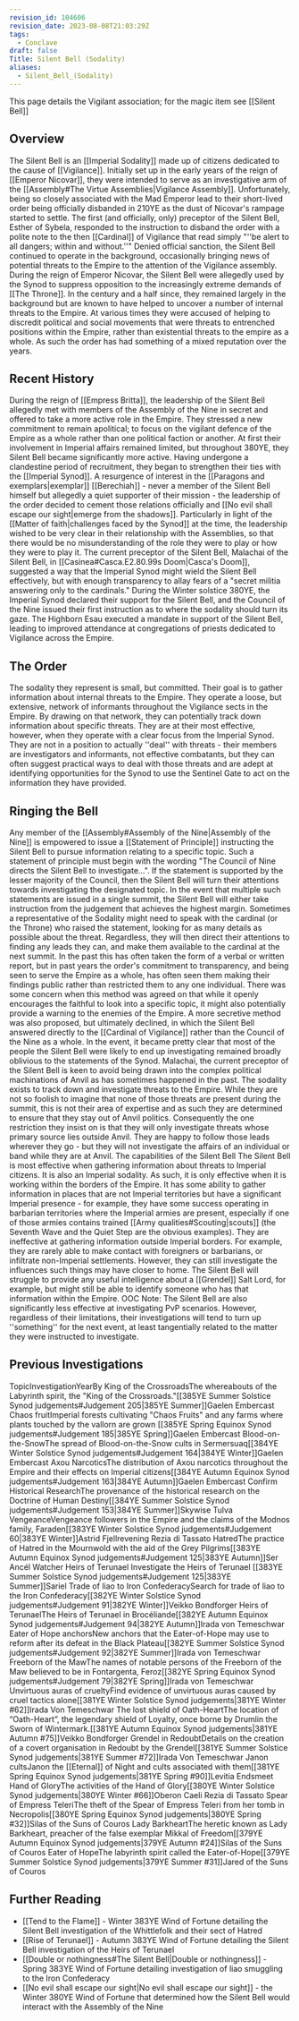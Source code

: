 ```yaml
---
revision_id: 104606
revision_date: 2023-08-08T21:03:29Z
tags:
  - Conclave
draft: false
Title: Silent Bell (Sodality)
aliases:
  - Silent_Bell_(Sodality)
---
```

This page details the Vigilant association; for the magic item see [[Silent Bell]]
## Overview
The Silent Bell is an [[Imperial Sodality]] made up of citizens dedicated to the cause of [[Vigilance]]. Initially set up in the early years of the reign of [[Emperor Nicovar]], they were intended to serve as an investigative arm of the [[Assembly#The Virtue Assemblies|Vigilance Assembly]]. Unfortunately, being so closely associated with the Mad Emperor lead to their short-lived order being officially disbanded in 210YE as the dust of Nicovar's rampage started to settle.
The first (and officially, only) preceptor of the Silent Bell, Esther of Sybela, responded to the instruction to disband the order with a polite note to the then [[Cardinal]] of Vigilance that read simply "''be alert to all dangers; within and without.''" Denied official sanction, the Silent Bell continued to operate in the background, occasionally bringing news of potential threats to the Empire to the attention of the Vigilance assembly.
During the reign of Emperor Nicovar, the Silent Bell were allegedly used by the Synod to suppress opposition to the increasingly extreme demands of [[The Throne]]. In the century and a half since, they remained largely in the background but are known to have helped to uncover a number of internal threats to the Empire. At various times they were accused of helping to discredit political and social movements that were threats to entrenched positions within the Empire, rather than existential threats to the empire as a whole. As such the order has had something of a mixed reputation over the years. 
## Recent History
During the reign of [[Empress Britta]], the leadership of the Silent Bell allegedly met with members of the Assembly of the Nine in secret and offered to take a more active role in the Empire. They stressed a new commitment to remain apolitical; to focus on the vigilant defence of the Empire as a whole rather than one political faction or another. At first their involvement in Imperial affairs remained limited, but throughout 380YE, they Silent Bell became significantly more active. Having undergone a clandestine period of recruitment, they began to strengthen their ties with the [[Imperial Synod]]. 
A resurgence of interest in the [[Paragons and exemplars|exemplar]] [[Berechiah]] - never a member of the Silent Bell himself but allegedly a quiet supporter of their mission - the leadership of the order decided to cement those relations officially and [[No evil shall escape our sight|emerge from the shadows]]. Particularly in light of the [[Matter of faith|challenges faced by the Synod]] at the time, the leadership wished to be very clear in their relationship with the Assemblies, so that there would be no misunderstanding of the role they were to play or how they were to play it.
The current preceptor of the Silent Bell, Malachai of the Silent Bell, in [[Casinea#Casca.E2.80.99s Doom|Casca's Doom]], suggested a way that the Imperial Synod might wield the Silent Bell effectively, but with enough transparency to allay fears of a "secret militia answering only to the cardinals." During the Winter solstice 380YE, the Imperial Synod declared their support for the Silent Bell, and the Council of the Nine issued their first instruction as to where the sodality should turn its gaze. The Highborn Esau executed a mandate in support of the Silent Bell, leading to improved attendance at congregations of priests dedicated to Vigilance across the Empire.
## The Order
The sodality they represent is small, but committed. Their goal is to gather information about internal threats to the Empire. They operate a loose, but extensive, network of informants throughout the Vigilance sects in the Empire. By drawing on that network, they can potentially track down information about specific threats. They are at their most effective, however, when they operate with a clear focus from the Imperial Synod.
They are not in a position to actually ''deal'' with threats - their members are investigators and informants, not effective combatants, but they can often suggest practical ways to deal with those threats and are adept at identifying opportunities for the Synod to use the Sentinel Gate to act on the information they have provided.
## Ringing the Bell
Any member of the [[Assembly#Assembly of the Nine|Assembly of the Nine]] is empowered to issue a [[Statement of Principle]] instructing the Silent Bell to pursue information relating to a specific topic. Such a statement of principle must begin with the wording "The Council of Nine directs the Silent Bell to investigate...". If the statement is supported by the lesser majority of the Council, then the Silent Bell will turn their attentions towards investigating the designated topic. In the event that multiple such statements are issued in a single summit, the Silent Bell will either take instruction from the judgement that achieves the highest margin.
Sometimes a representative of the Sodality might need to speak with the cardinal (or the Throne) who raised the statement, looking for as many details as possible about the threat. Regardless, they will then direct their attentions to finding any leads they can, and make them available to the cardinal at the next summit. In the past this has often taken the form of a verbal or written report, but in past years the order's commitment to transparency, and being seen to serve the Empire as a whole, has often seen them making their findings public rather than restricted them to any one individual.
There was some concern when this method was agreed on that while it openly encourages the faithful to look into a specific topic, it might also potentially provide a warning to the enemies of the Empire. A more secretive method was also proposed, but ultimately declined, in which the Silent Bell answered directly to the [[Cardinal of Vigilance]] rather than the Council of the Nine as a whole. In the event, it became pretty clear that most of the people the Silent Bell were likely to end up investigating remained broadly oblivious to the statements of the Synod.
Malachai, the current preceptor of the Silent Bell is keen to avoid being drawn into the complex political machinations of Anvil as has sometimes happened in the past. The sodality exists to track down and investigate threats to the Empire. While they are not so foolish to imagine that none of those threats are present during the summit, this is not their area of expertise and as such they are determined to ensure that they stay out of Anvil politics. Consequently the one restriction they insist on is that they will only investigate threats whose primary source lies outside Anvil. They are happy to follow those leads wherever they go - but they will not investigate the affairs of an individual or band while they are at Anvil.
The capabilities of the Silent Bell
The Silent Bell is most effective when gathering information about threats to Imperial citizens. It is also an Imperial sodality. As such, it is only effective when it is working within the borders of the Empire. It has some ability to gather information in places that are not Imperial territories but have a significant Imperial presence - for example, they have some success operating in barbarian territories where the Imperial armies are present, especially if one of those armies contains trained [[Army qualities#Scouting|scouts]] (the Seventh Wave and the Quiet Step are the obvious examples).
They are ineffective at gathering information outside Imperial borders. For example, they are rarely able to make contact with foreigners or barbarians, or infiltrate non-Imperial settlements. However, they can still investigate the influences such things may have closer to home. The Silent Bell will struggle to provide any useful intelligence about a [[Grendel]] Salt Lord, for example, but might still be able to identify someone who has that information within the Empire.
OOC Note: The Silent Bell are also significantly less effective at investigating PvP scenarios. However, regardless of their limitations, their investigations will tend to turn up ''something'' for the next event, at least tangentially related to the matter they were instructed to investigate.
## Previous Investigations
TopicInvestigationYearBy
King of the CrossroadsThe whereabouts of the Labyrinth spirit, the "King of the Crossroads."[[385YE Summer Solstice Synod judgements#Judgement 205|385YE Summer]]Gaelen Embercast
Chaos fruitImperial forests cultivating "Chaos Fruits" and any farms where plants touched by the vallorn are grown [[385YE Spring Equinox Synod judgements#Judgement 185|385YE Spring]]Gaelen Embercast
Blood-on-the-SnowThe spread of Blood-on-the-Snow cults in Sermersuaq[[384YE Winter Solstice Synod judgements#Judgement 164|384YE Winter]]Gaelen Embercast
Axou NarcoticsThe distribution of Axou narcotics throughout the Empire and their effects on Imperial citizens[[384YE Autumn Equinox Synod judgements#Judgement 163|384YE Autumn]]Gaelen Embercast
Confirm Historical ResearchThe provenance of the historical research on the Doctrine of Human Destiny[[384YE Summer Solstice Synod judgements#Judgement 153|384YE Summer]]Skywise Tulva
VengeanceVengeance followers in the Empire and the claims of the Modnos family, Faraden[[383YE Winter Solstice Synod judgements#Judgement 60|383YE Winter]]Astrid Fjellrevening Rezia di Tassato
HatredThe practice of Hatred in the Mournwold with the aid of the Grey Pilgrims[[383YE Autumn Equinox Synod judgements#Judgement 125|383YE Autumn]]Ser Ancél Watcher
Heirs of Terunael Investigate the Heirs of Terunael
[[383YE Summer Solstice Synod judgements#Judgement 125|383YE Summer]]Sariel
Trade of liao to Iron ConfederacySearch for trade of liao to the Iron Confederacy[[382YE Winter Solstice Synod judgements#Judgement 91|382YE Winter]]Veikko Bondforger
Heirs of TerunaelThe Heirs of Terunael in Brocéliande[[382YE Autumn Equinox Synod judgements#Judgement 94|382YE Autumn]]Irada von Temeschwar
Eater of Hope anchorsNew anchors that the Eater-of-Hope may use to reform after its defeat in the Black Plateau[[382YE Summer Solstice Synod judgements#Judgement 92|382YE Summer]]Irada von Temeschwar
Freeborn of the MawThe names of notable persons of the Freeborn of the Maw believed to be in Fontargenta, Feroz[[382YE Spring Equinox Synod judgements#Judgement 79|382YE Spring]]Irada von Temeschwar
Unvirtuous auras of crueltyFind evidence of unvirtuous auras caused by cruel tactics alone[[381YE Winter Solstice Synod judgements|381YE Winter #62]]Irada Von Temeschwar
The lost shield of Oath-HeartThe location of “Oath-Heart”, the legendary shield of Loyalty, once borne by Drumlin the Sworn of Wintermark.[[381YE Autumn Equinox Synod judgements|381YE Autumn #75]]Veikko Bondforger
Grendel in RedoubtDetails on the creation of a covert organisation in Redoubt by the Grendel[[381YE Summer Solstice Synod judgements|381YE Summer #72]]Irada Von Temeschwar
Janon cultsJanon the [[Eternal]] of Night and cults associated with them[[381YE Spring Equinox Synod judgements|381YE Spring #90]]Levitia Endsmeet
Hand of GloryThe activities of the Hand of Glory[[380YE Winter Solstice Synod judgements|380YE Winter #66]]Oberon Caeli Rezia di Tassato
Spear of Empress TeleriThe theft of the Spear of Empress Teleri from her tomb in Necropolis[[380YE Spring Equinox Synod judgements|380YE Spring #32]]Silas of the Suns of Couros
Lady BarkheartThe heretic known as Lady Barkheart, preacher of the false exemplar Mikkal of Freedom[[379YE Autumn Equinox Synod judgements|379YE Autumn #24]]Silas of the Suns of Couros
Eater of HopeThe labyrinth spirit called the Eater-of-Hope[[379YE Summer Solstice Synod judgements|379YE Summer #31]]Jared of the Suns of Couros
## Further Reading
* [[Tend to the Flame]] - Winter 383YE Wind of Fortune detailing the Silent Bell investigation of the Whittlefolk and their sect of Hatred
* [[Rise of Terunael]] - Autumn 383YE Wind of Fortune detailing the Silent Bell investigation of the Heirs of Terunael
* [[Double or nothingness#The Silent Bell|Double or nothingness]] - Spring 383YE Wind of Fortune detailing investigation of liao smuggling to the Iron Confederacy
* [[No evil shall escape our sight|No evil shall escape our sight]] - the Winter 380YE Wind of Fortune that determined how the Silent Bell would interact with the Assembly of the Nine